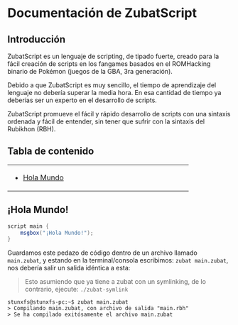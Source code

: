 # Documentación de ZubatScript

## Introducción

ZubatScript es un lenguaje de scripting, de tipado fuerte, creado para la fácil creación de scripts en los fangames basados en el ROMHacking binario de Pokémon (juegos de la GBA, 3ra generación).

Debido a que ZubatScript es muy sencillo, el tiempo de aprendizaje del lenguaje no debería superar la media hora. En esa cantidad de tiempo ya deberías ser un experto en el desarrollo de scripts.

ZubatScript promueve el fácil y rápido desarrollo de scripts con una sintaxis ordenada y fácil de entender, sin tener que sufrir con la sintaxis del Rubikhon (RBH).

## Tabla de contenido

<table>
<tr><td width=33% valign=top>
    
* [Hola Mundo](#hola-mundo)

</td></tr>
</table>

## ¡Hola Mundo!

```cs
script main {
	msgbox("¡Hola Mundo!");
}
```

Guardamos este pedazo de código dentro de un archivo llamado `main.zubat`, y estando en la terminal/consola escribimos: ``zubat main.zubat``, nos debería salir un salida idéntica a esta:

> Esto asumiendo que ya tiene a zubat con un symlinking, de lo contrario, ejecute: `./zubat-symlink`

```
stunxfs@stunxfs-pc:~$ zubat main.zubat
> Compilando main.zubat, con archivo de salida "main.rbh"
> Se ha compilado exitósamente el archivo main.zubat
```
